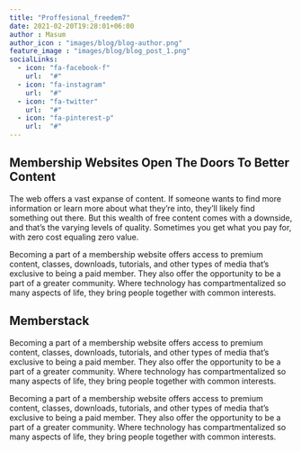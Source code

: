```yaml
---
title: "Proffesional_freedem7"
date: 2021-02-20T19:28:01+06:00
author : Masum
author_icon : "images/blog/blog-author.png"
feature_image : "images/blog/blog_post_1.png"
socialLinks: 
  - icon: "fa-facebook-f"
    url:  "#"
  - icon: "fa-instagram"
    url:  "#"
  - icon: "fa-twitter"
    url:  "#"
  - icon: "fa-pinterest-p"
    url:  "#"
---
```

## Membership Websites Open The Doors To Better Content
The web offers a vast expanse of content. If someone wants to find more information or learn more about what they’re into, they’ll likely find something out there. But this wealth of free content comes with a downside, and that’s the varying levels of quality. Sometimes you get what you pay for, with zero cost equaling zero value.

Becoming a part of a membership website offers access to premium content, classes, downloads, tutorials, and other types of media that’s exclusive to being a paid member. They also offer the opportunity to be a part of a greater community. Where technology has compartmentalized so many aspects of life, they bring people together with common interests.

## Memberstack
Becoming a part of a membership website offers access to premium content, classes, downloads, tutorials, and other types of media that’s exclusive to being a paid member. They also offer the opportunity to be a part of a greater community. Where technology has compartmentalized so many aspects of life, they bring people together with common interests.

Becoming a part of a membership website offers access to premium content, classes, downloads, tutorials, and other types of media that’s exclusive to being a paid member. They also offer the opportunity to be a part of a greater community. Where technology has compartmentalized so many aspects of life, they bring people together with common interests.


